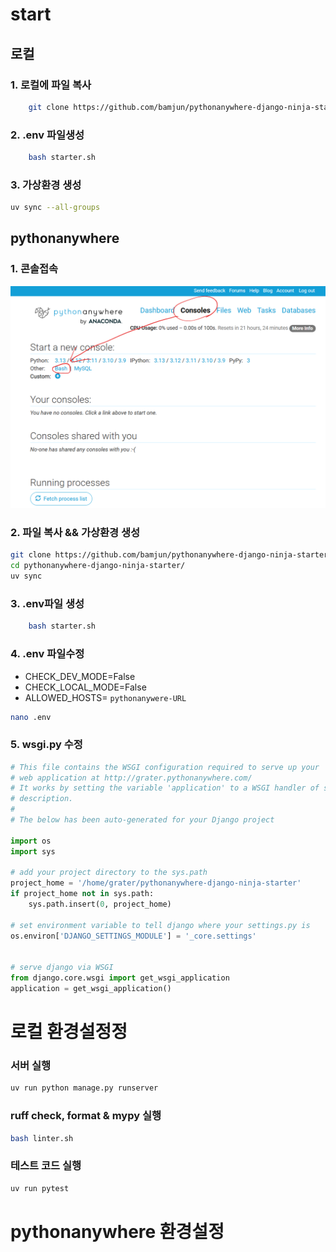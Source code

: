 # start

## 로컬 
### 1. 로컬에 파일 복사
```bash
    git clone https://github.com/bamjun/pythonanywhere-django-ninja-starter.git
```

### 2. .env 파일생성
```bash
    bash starter.sh
```

### 3. 가상환경 생성
```bash
uv sync --all-groups
```

## pythonanywhere
### 1. 콘솔접속
![alt text](images/markdown-image.png)

### 2. 파일 복사 && 가상환경 생성
```bash
git clone https://github.com/bamjun/pythonanywhere-django-ninja-starter.git
cd pythonanywhere-django-ninja-starter/
uv sync
```

### 3. .env파일 생성
```bash
    bash starter.sh
```

### 4. .env 파일수정
 - CHECK_DEV_MODE=False
 - CHECK_LOCAL_MODE=False
 - ALLOWED_HOSTS= `pythonanywere-URL`

```bash
nano .env
```

### 5. wsgi.py 수정
```python
# This file contains the WSGI configuration required to serve up your
# web application at http://grater.pythonanywhere.com/
# It works by setting the variable 'application' to a WSGI handler of some
# description.
#
# The below has been auto-generated for your Django project

import os
import sys

# add your project directory to the sys.path
project_home = '/home/grater/pythonanywhere-django-ninja-starter'
if project_home not in sys.path:
    sys.path.insert(0, project_home)

# set environment variable to tell django where your settings.py is
os.environ['DJANGO_SETTINGS_MODULE'] = '_core.settings'


# serve django via WSGI
from django.core.wsgi import get_wsgi_application
application = get_wsgi_application()
```






# 로컬 환경설정정

### 서버 실행
```bash
uv run python manage.py runserver
```

### ruff check, format & mypy 실행
```bash
bash linter.sh
```


### 테스트 코드 실행
```bash
uv run pytest
```

# pythonanywhere 환경설정


